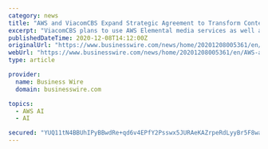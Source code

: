 ```yaml
---
category: news
title: "AWS and ViacomCBS Expand Strategic Agreement to Transform Content Creation and Delivery"
excerpt: "ViacomCBS plans to use AWS Elemental media services as well as AWS machine learning technologies, including Amazon Rekognition (AWS’s service that adds intelligent image and video analysis to ..."
publishedDateTime: 2020-12-08T14:12:00Z
originalUrl: "https://www.businesswire.com/news/home/20201208005361/en/AWS-and-ViacomCBS-Expand-Strategic-Agreement-to-Transform-Content-Creation-and-Delivery"
webUrl: "https://www.businesswire.com/news/home/20201208005361/en/AWS-and-ViacomCBS-Expand-Strategic-Agreement-to-Transform-Content-Creation-and-Delivery"
type: article

provider:
  name: Business Wire
  domain: businesswire.com

topics:
  - AWS AI
  - AI

secured: "YUQ11tN4BBUhIPyBBwdRe+qd6v4EPfY2Psswx5JURAeKAZrpeRdLyyBr5F8wa2vQwin68HybluKYMgcqPblzwhbFf1YYecGe5r5it4Ht9XFG9uZ5tsy5wO/TyOJuqK51+jX45s7bKS3PgvAgXC19l0jMyaWegA0mz7IZlYAvxS1O4abU/1QxTa+ImW2IAHHdCababEoJa81Gvci5BuVc2hO/fy1rLzGJ/4sLidpmxRB1+YnO2Iic/h6jjO7Wu5yVc7mp/GAchQn6iThsIoCYjCjyuTW89kX8/EJ+0Gp/WlpSiVnE8VODvlL9uIUycHqZhb4Crcfqn/Mhpxv5moBF5xaTqzmJHiVE33HR9lEIRWU=;nA81MVqaHmp//wSPvSs+Kg=="
---
```


